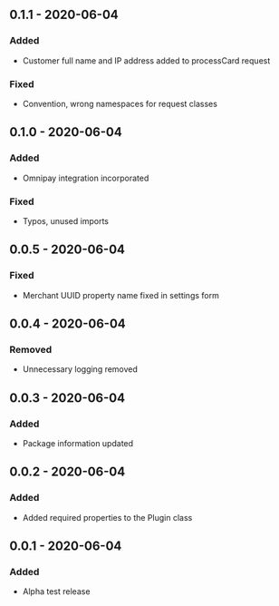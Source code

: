 ## 0.1.1 - 2020-06-04
### Added
- Customer full name and IP address added to processCard request

### Fixed
- Convention, wrong namespaces for request classes

## 0.1.0 - 2020-06-04
### Added
- Omnipay integration incorporated

### Fixed
- Typos, unused imports

## 0.0.5 - 2020-06-04
### Fixed
- Merchant UUID property name fixed in settings form

## 0.0.4 - 2020-06-04
### Removed
- Unnecessary logging removed

## 0.0.3 - 2020-06-04
### Added
- Package information updated

## 0.0.2 - 2020-06-04
### Added
- Added required properties to the Plugin class

## 0.0.1 - 2020-06-04
### Added
- Alpha test release